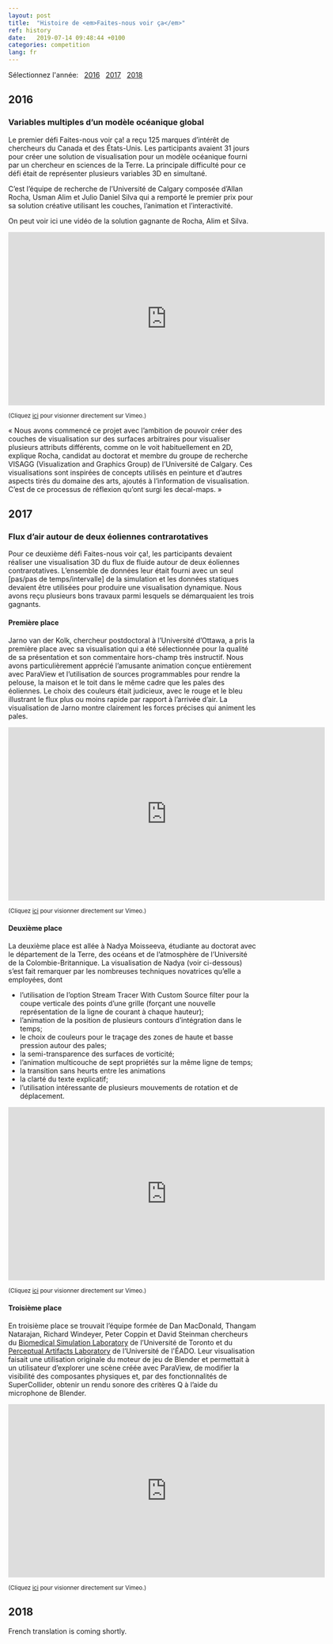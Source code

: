 ```yaml
---
layout: post
title:  "Histoire de <em>Faites-nous voir ça</em>"
ref: history
date:   2019-07-14 09:48:44 +0100
categories: competition
lang: fr
---
```


Sélectionnez l'année: &nbsp; [2016](#2016) &nbsp; [2017](#2017) &nbsp; [2018](#2018)

## 2016
### Variables multiples d’un modèle océanique global 

Le premier défi Faites-nous voir ça! a reçu 125 marques d’intérêt de chercheurs du Canada et des
États-Unis. Les participants avaient 31 jours pour créer une solution de visualisation pour un modèle
océanique fourni par un chercheur en sciences de la Terre. La principale difficulté pour ce défi était de
représenter plusieurs variables 3D en simultané.

C’est l’équipe de recherche de l’Université de Calgary composée d’Allan Rocha, Usman Alim et Julio Daniel
Silva qui a remporté le premier prix pour sa solution créative utilisant les couches, l’animation et
l’interactivité.

On peut voir ici une vidéo de la solution gagnante de Rocha, Alim et Silva.

<div class="flex-video">
	<iframe width="640" height="350" src="https://player.vimeo.com/video/193016949" frameborder="0"
	allow="accelerometer; autoplay; encrypted-media; gyroscope; picture-in-picture"
	allowFullScreen mozallowfullscreen webkitAllowFullScreen></iframe>
</div>

<sup>(Cliquez <a href="https://vimeo.com/193016949" target="_blank">ici</a> pour visionner directement
sur Vimeo.)</sup>

« Nous avons commencé ce projet avec l’ambition de pouvoir créer des couches de visualisation sur des
surfaces arbitraires pour visualiser plusieurs attributs différents, comme on le voit habituellement en
2D, explique Rocha, candidat au doctorat et membre du groupe de recherche VISAGG (Visualization and
Graphics Group) de l’Université de Calgary. Ces visualisations sont inspirées de concepts utilisés en
peinture et d’autres aspects tirés du domaine des arts, ajoutés à l’information de visualisation. C’est
de ce processus de réflexion qu’ont surgi les decal-maps. »

## 2017
### Flux d’air autour de deux éoliennes contrarotatives

Pour ce deuxième défi Faites-nous voir ça!, les participants devaient réaliser une visualisation 3D du
flux de fluide autour de deux éoliennes contrarotatives. L’ensemble de données leur était fourni avec un
seul [pas/pas de temps/intervalle] de la simulation et les données statiques devaient être utilisées pour
produire une visualisation dynamique. Nous avons reçu plusieurs bons travaux parmi lesquels se
démarquaient les trois gagnants.

#### Première place

Jarno van der Kolk, chercheur postdoctoral à l’Université d’Ottawa, a pris la première place avec sa
visualisation qui a été sélectionnée pour la qualité de sa présentation et son commentaire hors-champ
très instructif. Nous avons particulièrement apprécié l’amusante animation conçue entièrement avec
ParaView et l’utilisation de sources programmables pour rendre la pelouse, la maison et le toit dans le
même cadre que les pales des éoliennes. Le choix des couleurs était judicieux, avec le rouge et le bleu
illustrant le flux plus ou moins rapide par rapport à l’arrivée d’air. La visualisation de Jarno montre
clairement les forces précises qui animent les pales.

<div class="flex-video">
	<iframe width="640" height="350" src="https://player.vimeo.com/video/246859562" frameborder="0"
	allow="accelerometer; autoplay; encrypted-media; gyroscope; picture-in-picture"
	allowFullScreen mozallowfullscreen webkitAllowFullScreen></iframe>
</div>

<sup>(Cliquez <a href="https://vimeo.com/246859562" target="_blank">ici</a> pour visionner directement
sur Vimeo.)</sup>

#### Deuxième place

La deuxième place est allée à Nadya Moisseeva, étudiante au doctorat avec le département de la Terre, des
océans et de l’atmosphère de l’Université de la Colombie-Britannique. La visualisation de Nadya (voir
ci-dessous) s’est fait remarquer par les nombreuses techniques novatrices qu’elle a employées, dont

- l’utilisation de l’option Stream Tracer With Custom Source filter pour la coupe verticale des points
  d’une grille (forçant une nouvelle représentation de la ligne de courant à chaque hauteur);
- l’animation de la position de plusieurs contours d’intégration dans le temps;
- le choix de couleurs pour le traçage des zones de haute et basse pression autour des pales;
- la semi-transparence des surfaces de vorticité; 
- l’animation multicouche de sept propriétés sur la même ligne de temps; 
- la transition sans heurts entre les animations
- la clarté du texte explicatif; 
- l’utilisation intéressante de plusieurs mouvements de rotation et de déplacement.

<div class="flex-video">
	<iframe width="640" height="350" src="https://player.vimeo.com/video/246879618" frameborder="0"
	allow="accelerometer; autoplay; encrypted-media; gyroscope; picture-in-picture"
	allowFullScreen mozallowfullscreen webkitAllowFullScreen></iframe>
</div>

<sup>(Cliquez <a href="https://vimeo.com/246879618" target="_blank">ici</a> pour visionner directement
sur Vimeo.)</sup>

#### Troisième place

En troisième place se trouvait l’équipe formée de Dan MacDonald, Thangam Natarajan, Richard Windeyer,
Peter Coppin et David Steinman chercheurs du <a href="https://bsl.mie.utoronto.ca"
target="_blank">Biomedical Simulation Laboratory</a> de l’Université de Toronto et du <a
href="https://www2.ocadu.ca/research/connection/perceptual-artifacts-lab" target="_blank">Perceptual
Artifacts Laboratory</a> de l’Université de l'ÉADO. Leur visualisation faisait une utilisation originale
du moteur de jeu de Blender et permettait à un utilisateur d’explorer une scène créée avec ParaView, de
modifier la visibilité des composantes physiques et, par des fonctionnalités de SuperCollider, obtenir un
rendu sonore des critères Q à l’aide du microphone de Blender.

<div class="flex-video">
	<iframe width="640" height="350" src="https://player.vimeo.com/video/246882338" frameborder="0"
	allow="accelerometer; autoplay; encrypted-media; gyroscope; picture-in-picture"
	allowFullScreen mozallowfullscreen webkitAllowFullScreen></iframe>
</div>

<sup>(Cliquez <a href="https://vimeo.com/246882338" target="_blank">ici</a> pour visionner directement
sur Vimeo.)</sup>

## 2018

French translation is coming shortly.
